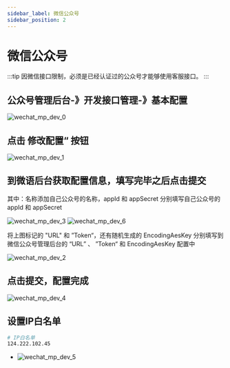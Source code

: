 ```yaml
---
sidebar_label: 微信公众号
sidebar_position: 2
---
```


# 微信公众号

:::tip
因微信接口限制，必须是已经认证过的公众号才能够使用客服接口。
:::

## 公众号管理后台-》开发接口管理-》基本配置

![wechat_mp_dev_0](/img/wechatmp/wechat_mp_dev_0.png)

## 点击 修改配置“ 按钮

![wechat_mp_dev_1](/img/wechatmp/wechat_mp_dev_1.png)

## 到微语后台获取配置信息，填写完毕之后点击提交

其中：名称添加自己公众号的名称，appId 和 appSecret 分别填写自己公众号的 appId 和 appSecret

![wechat_mp_dev_3](/img/wechatmp/wechat_mp_dev_3.png)
![wechat_mp_dev_6](/img/wechatmp/wechat_mp_dev_6.png)

将上图标记的 "URL" 和 ”Token“，还有随机生成的 EncodingAesKey 分别填写到微信公众号管理后台的 “URL” 、 ”Token“ 和 EncodingAesKey 配置中

![wechat_mp_dev_2](/img/wechatmp/wechat_mp_dev_2.png)

## 点击提交，配置完成

![wechat_mp_dev_4](/img/wechatmp/wechat_mp_dev_4.png)

## 设置IP白名单

```bash
# IP白名单
124.222.102.45
```

- ![wechat_mp_dev_5](/img/wechatmp/wechat_mp_dev_5.png)
